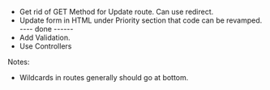 - Get rid of GET Method for Update route. Can use redirect.
- Update form in HTML under Priority section that code can be revamped.
---- done ------
- Add Validation.
- Use Controllers



Notes:
- Wildcards in routes generally should go at bottom.